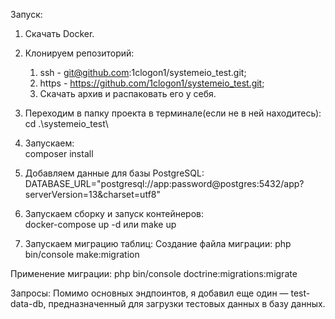 Запуск:
1. Скачать Docker.

2. Клонируем репозиторий:
	1) ssh - git@github.com:1clogon1/systemeio_test.git; 
	2) https - https://github.com/1clogon1/systemeio_test.git; 
	3) Скачать архив и распаковать его у себя.

3. Переходим в папку проекта в терминале(если не в ней находитесь): 
	cd .\systemeio_test\

4. Запускаем:           
	composer install

5. Добавляем данные для базы PostgreSQL:
   DATABASE_URL="postgresql://app:password@postgres:5432/app?serverVersion=13&charset=utf8"

6. Запускаем сборку и запуск контейнеров:          
  docker-compose up -d
   или
  make up

7. Запускаем миграцию таблиц:
	Создание файла миграции:
  php bin/console make:migration

  Применение миграции:
  php bin/console doctrine:migrations:migrate

Запросы:
  Помимо основных эндпоинтов, я добавил еще один — test-data-db, 
  предназначенный для загрузки тестовых данных в базу данных.

